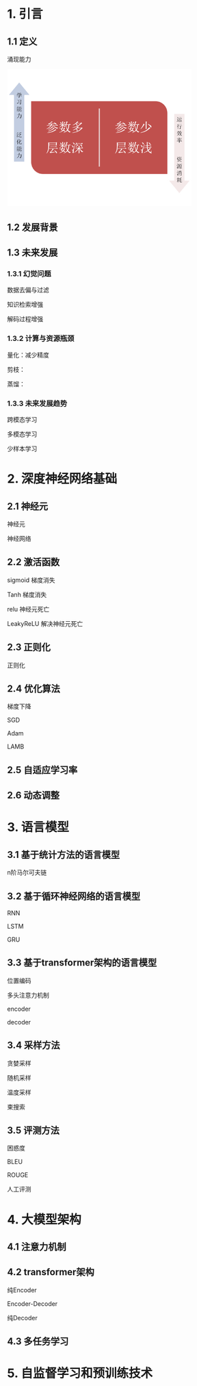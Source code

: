 # 1. 引言

## 1.1 定义

涌现能力

<img src="pictures\image-20241123092018001.png" alt="image-20241123092018001" style="zoom:67%;" />

## 1.2 发展背景

## 1.3 未来发展

### 1.3.1 幻觉问题

数据去偏与过滤

知识检索增强

解码过程增强

### 1.3.2 计算与资源瓶颈

量化：减少精度

剪枝：

蒸馏：

### 1.3.3 未来发展趋势

跨模态学习

多模态学习

少样本学习

# 2. 深度神经网络基础

## 2.1 神经元

神经元

神经网络

## 2.2 激活函数

sigmoid 梯度消失

Tanh 梯度消失

relu 神经元死亡

LeakyReLU 解决神经元死亡

## 2.3 正则化

正则化

## 2.4 优化算法

梯度下降

SGD

Adam

LAMB

## 2.5 自适应学习率

## 2.6 动态调整

# 3. 语言模型

## 3.1 基于统计方法的语言模型

n阶马尔可夫链

## 3.2 基于循环神经网络的语言模型

RNN

LSTM

GRU

## 3.3 基于transformer架构的语言模型

位置编码

多头注意力机制

encoder 

decoder

## 3.4 采样方法

贪婪采样

随机采样

温度采样

束搜索

## 3.5 评测方法

困惑度

BLEU

ROUGE

人工评测

# 4. 大模型架构

## 4.1 注意力机制

## 4.2 transformer架构

纯Encoder

Encoder-Decoder

纯Decoder

## 4.3 多任务学习



# 5. 自监督学习和预训练技术

